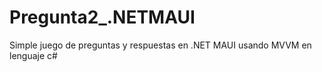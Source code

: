 # Pregunta2_.NETMAUI
Simple juego de preguntas y respuestas en .NET MAUI usando MVVM en lenguaje c#
